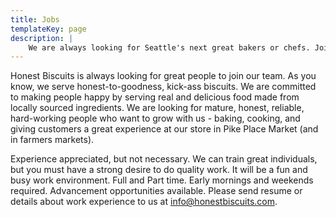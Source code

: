 ```yaml
---
title: Jobs
templateKey: page
description: |
    We are always looking for Seattle's next great bakers or chefs. Join the Honest Biscuits' team which offers competitive wages, benefits, and a fun work environment with the best views in Seattle. Like our ingredients we always looking for the best, think you have what it takes, contact us today.
---
```

Honest Biscuits is always looking for great people to join our team. As you know, we serve honest-to-goodness, kick-ass biscuits. We are committed to making people happy by serving real and delicious food made from locally sourced ingredients. We are looking for mature, honest, reliable, hard-working people who want to grow with us - baking, cooking, and giving customers a great experience at our store in Pike Place Market (and in farmers markets).

Experience appreciated, but not necessary. We can train great individuals, but you must have a strong desire to do quality work. It will be a fun and busy work environment. Full and Part time. Early mornings and weekends required. Advancement opportunities available.  Please send resume or details about work experience to us at [info@honestbiscuits.com](mailto:info@honestbiscuits.com).
